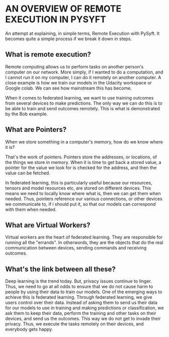 


AN OVERVIEW OF REMOTE EXECUTION IN PYSYFT
=========================================

An attempt at explaining, in simple terms, Remote Execution with PySyft. It becomes quite a simple process if we break it down in steps.


What is remote execution?
-------------------------
Remote computing allows us to perform tasks on another person's computer on our network. More simply, if I wanted to do a computation, and I cannot run it on my computer, I can do it remotely on another computer. A close example is how we train our models in the Udacity workspace or Google colab. We can see how mainstream this has become.

When it comes to federated learning, we want to use training outcomes from several devices to make predictions. The only way we can do this is to be able to train and send outcomes remotely. 
This is what is demonstrated by the Bob example. 


What are Pointers?
------------------

When we store something in a computer's memory, how do we know where it is?

That's the work of pointers. Pointers store the addresses, or locations, of the things we store in memory. When it is time to get back a stored value, a pointer for the value we look for is checked for the address, and then the value can be fetched.

In federated learning, this is particularly useful because our resources, tensors and model resources etc, are stored on different devices. This means we need to locally know where what is, then we can get them when needed. Thus, pointers reference our various connections, or other devices we communicate to, if i should put it, so that our models can correspond with them when needed.


What are Virtual Workers?
-------------------------

Virtual workers are the heart of federated learning. They are responsible for running all the "errands". In otherwords, they are the objects that do the real communication between devices, sending commands and receiving outcomes.


What's the link between all these?
----------------------------------

Deep learning is the trend today. But, privacy issues continue to linger. Thus, we need to go at all odds to ensure that we do not cause harm to people by using their data to train our models. One of the emerging ways to achieve this is federated learning. Through federated learning, we give users control over their data. Instead of asking them to send us their data for our models to use in training and making predictions or classification, we ask them to keep their data, perform the training and other tasks on their devices, and send us the outcomes. This way we do not get to invade their privacy. Thus, we execute the tasks remotely on their devices, and everybody gets happy.
